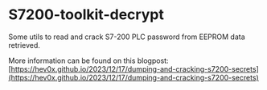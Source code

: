 # S7200-toolkit-decrypt
Some utils to read and crack S7-200 PLC password from EEPROM data retrieved.


More information can be found on this blogpost: [https://hev0x.github.io/2023/12/17/dumping-and-cracking-s7200-secrets](https://hev0x.github.io/2023/12/17/dumping-and-cracking-s7200-secrets)
